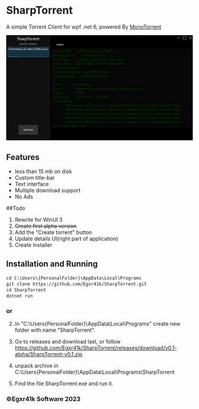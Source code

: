 # SharpTorrent
A simple Torrent Client for wpf .net 6, powered By [MonoTorrent](https://github.com/alanmcgovern/monotorrent/)

![Download Screen](https://raw.githubusercontent.com/Egxr41k/SharpTorrent/master/SharpTorrent/Assets/DownloadScreen.png)

## Features
- less than 15 mb on disk
- Custom title-bar 
- Text interface
- Multiple download support
- No Ads

##Todo
1. Rewrite for WinUI 3
2. ~~Create first alpha version~~
3. Add the "Create torrent" button
4. Update details UI(right part of application)
5. Create Installer

## Installation and Running 
```
cd C:\Users\{PersonalFolder}\AppData\Local\Programs
git clone https://github.com/Egxr41k/SharpTorrent.git 
cd SharpTorrent
dotnet run
```
### or

2. In "C:\Users\{PersonalFolder}\AppData\Local\Programs" create new folder with name "SharpTorrent".

1. Go to releases and download last, or follow https://github.com/Egxr41k/SharpTorrent/releases/download/v0.1-alpha/SharpTorrent-v0.1.zip

3. unpack archive in C:\Users{PersonalFolder}\AppData\Local\Programs\SharpTorrent

4. Find the file SharpTorrent.exe and run it.

### ©Egxr41k Software 2023

